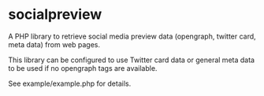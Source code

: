# socialpreview

A PHP library to retrieve social media preview data (opengraph, twitter card, meta data) from web pages.

This library can be configured to use Twitter card data or general meta data to be used if no opengraph tags are available.

See example/example.php for details.

